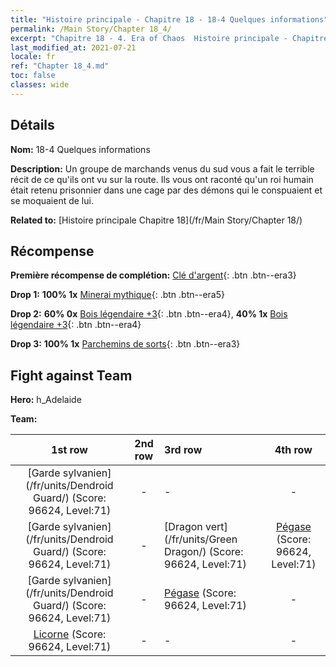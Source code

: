 ```yaml
---
title: "Histoire principale - Chapitre 18 - 18-4 Quelques informations"
permalink: /Main Story/Chapter 18_4/
excerpt: "Chapitre 18 - 4. Era of Chaos  Histoire principale - Chapitre 18_4. 18-4 Quelques informations"
last_modified_at: 2021-07-21
locale: fr
ref: "Chapter 18_4.md"
toc: false
classes: wide
---
```


## Détails

 **Nom:** 18-4 Quelques informations

 **Description:** Un groupe de marchands venus du sud vous a fait le terrible récit de ce qu'ils ont vu sur la route. Ils vous ont raconté qu'un roi humain était retenu prisonnier dans une cage par des démons qui le conspuaient et se moquaient de lui.

 **Related to:** [Histoire principale Chapitre 18](/fr/Main Story/Chapter 18/)

## Récompense

 **Première récompense de complétion:** [Clé d'argent](/ItemsFR/con_693/){: .btn .btn--era3}

 **Drop 1:** **100% 1x** [Minerai mythique](/ItemsFR/mat_61/){: .btn .btn--era5}

 **Drop 2:** **60% 0x** [Bois légendaire +3](/ItemsFR/mat_55/){: .btn .btn--era4}, **40% 1x** [Bois légendaire +3](/ItemsFR/mat_55/){: .btn .btn--era4}

 **Drop 3:** **100% 1x** [Parchemins de sorts](/ItemsFR/con_694/){: .btn .btn--era3}


## Fight against Team
 **Hero:** h_Adelaide

 **Team:**


  | 1st row | 2nd row | 3rd row | 4th row |
  |:----:|:----:|:----|:----:|
  | [Garde sylvanien](/fr/units/Dendroid Guard/) (Score: 96624, Level:71)  | - | - | - |
  | [Garde sylvanien](/fr/units/Dendroid Guard/) (Score: 96624, Level:71)  | - | [Dragon vert](/fr/units/Green Dragon/) (Score: 96624, Level:71)  | [Pégase](/fr/units/Pegasus/) (Score: 96624, Level:71)  |
  | [Garde sylvanien](/fr/units/Dendroid Guard/) (Score: 96624, Level:71)  | - | [Pégase](/fr/units/Pegasus/) (Score: 96624, Level:71)  | - |
  | [Licorne](/fr/units/Unicorn/) (Score: 96624, Level:71)  | - | - | - |



